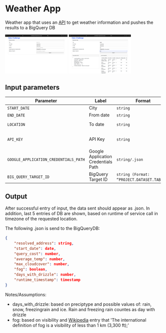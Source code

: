 # Weather App

Weather app that uses an [API](https://www.visualcrossing.com/weather-data-editions) to get weather information and pushes the results to a BigQuery DB

<p float="left">
  <img src="./Screenshot_Main.png" width="40%" />
  <img src="./Screenshot_Results.png" width="40%" /> 
</p>

## Input parameters 

| Parameter   | Label | Format     |   Note|
|--------------|-----------|-----------|------------|
|`START_DATE`| City | `string`| select date from calendar|
|`END_DATE`|  From date | `string`| select date from calendar|
|`LOCATION`| To date | `string`| If location not found, error message should appear|
|`API_KEY`| API Key| `string`| API key generated from free account at Visualcrossing |
|`GOOGLE_APPLICATION_CREDENTIALS_PATH`| Google Application Credentials Path | `string/.json`| upload .json file with authentification |
|`BIG_QUERY_TARGET_ID`| BigQuery Target ID | `string (Format: “PROJECT.DATASET.TABLE”)`| Format: 'PROJECT.DATASET.TABLE' |

## Output

After successful entry of input, the data sent should appear as .json. In addition, last 5 entries of DB are shown, based on runtime of service call in timezone of the
requested location.

The following .json is send to the BigQueryDB:

```json
{
    "resolved_address": string,
    "start_date": date,
    "query_cost": number,
    "average_temp": number,
    "max_cloudcover": number,
    "fog": boolean,
    "days_with_drizzle": number,
    "runtime_timestamp": timestamp
}
```
Notes/Assumptions:
- days_with_drizzle: based on preciptype and possible values of: rain, snow, freezingrain and ice. Rain and freezing rain countes as day with drizzle
- fog: based on visibility and [Wikipedia](https://en.wikipedia.org/wiki/Visibility#Fog,_mist,_haze,_and_freezing_drizzle) entry that 'The international definition of fog is a visibility of less than 1 km (3,300 ft);'